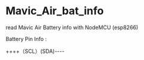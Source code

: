 # Mavic_Air_bat_info
read Mavic Air Battery info with NodeMCU (esp8266)

Battery Pin Info :
 
  ++++（SCL）(SDA)----  
